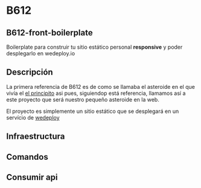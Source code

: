 # B612 

## B612-front-boilerplate

Boilerplate para construir tu sitio estático personal **responsive** y poder desplegarlo en wedeploy.io

## Descripción

La primera referencia de B612 es de como se llamaba el asteroide en el que vivía el [el principito](https://es.wikipedia.org/wiki/El_principito)	asi pues, siguiendop está referencia, llamamos así a este proyecto que será nuestro pequeño asteroide en la web.

El proyecto es simplemente un sitio estático que se desplegará en un servício de [wedeploy](http://wedeploy.io/) 

## Infraestructura

## Comandos

## Consumir api



